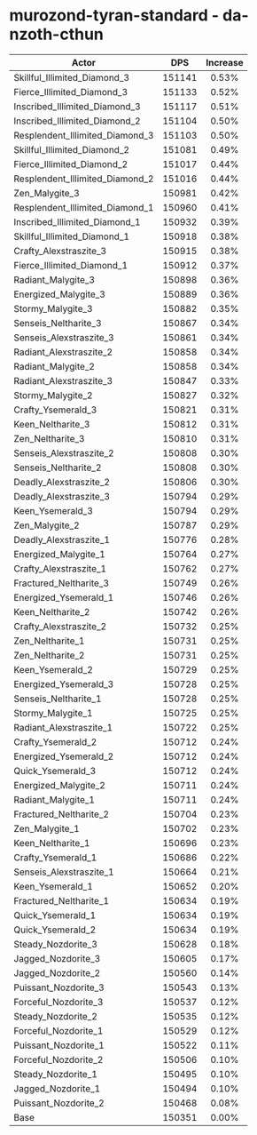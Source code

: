 # murozond-tyran-standard - da-nzoth-cthun
| Actor | DPS | Increase |
|---|:---:|:---:|
|Skillful_Illimited_Diamond_3|151141|0.53%|
|Fierce_Illimited_Diamond_3|151133|0.52%|
|Inscribed_Illimited_Diamond_3|151117|0.51%|
|Inscribed_Illimited_Diamond_2|151104|0.50%|
|Resplendent_Illimited_Diamond_3|151103|0.50%|
|Skillful_Illimited_Diamond_2|151081|0.49%|
|Fierce_Illimited_Diamond_2|151017|0.44%|
|Resplendent_Illimited_Diamond_2|151016|0.44%|
|Zen_Malygite_3|150981|0.42%|
|Resplendent_Illimited_Diamond_1|150960|0.41%|
|Inscribed_Illimited_Diamond_1|150932|0.39%|
|Skillful_Illimited_Diamond_1|150918|0.38%|
|Crafty_Alexstraszite_3|150915|0.38%|
|Fierce_Illimited_Diamond_1|150912|0.37%|
|Radiant_Malygite_3|150898|0.36%|
|Energized_Malygite_3|150889|0.36%|
|Stormy_Malygite_3|150882|0.35%|
|Senseis_Neltharite_3|150867|0.34%|
|Senseis_Alexstraszite_3|150861|0.34%|
|Radiant_Alexstraszite_2|150858|0.34%|
|Radiant_Malygite_2|150858|0.34%|
|Radiant_Alexstraszite_3|150847|0.33%|
|Stormy_Malygite_2|150827|0.32%|
|Crafty_Ysemerald_3|150821|0.31%|
|Keen_Neltharite_3|150812|0.31%|
|Zen_Neltharite_3|150810|0.31%|
|Senseis_Alexstraszite_2|150808|0.30%|
|Senseis_Neltharite_2|150808|0.30%|
|Deadly_Alexstraszite_2|150806|0.30%|
|Deadly_Alexstraszite_3|150794|0.29%|
|Keen_Ysemerald_3|150794|0.29%|
|Zen_Malygite_2|150787|0.29%|
|Deadly_Alexstraszite_1|150776|0.28%|
|Energized_Malygite_1|150764|0.27%|
|Crafty_Alexstraszite_1|150762|0.27%|
|Fractured_Neltharite_3|150749|0.26%|
|Energized_Ysemerald_1|150746|0.26%|
|Keen_Neltharite_2|150742|0.26%|
|Crafty_Alexstraszite_2|150732|0.25%|
|Zen_Neltharite_1|150731|0.25%|
|Zen_Neltharite_2|150731|0.25%|
|Keen_Ysemerald_2|150729|0.25%|
|Energized_Ysemerald_3|150728|0.25%|
|Senseis_Neltharite_1|150728|0.25%|
|Stormy_Malygite_1|150725|0.25%|
|Radiant_Alexstraszite_1|150722|0.25%|
|Crafty_Ysemerald_2|150712|0.24%|
|Energized_Ysemerald_2|150712|0.24%|
|Quick_Ysemerald_3|150712|0.24%|
|Energized_Malygite_2|150711|0.24%|
|Radiant_Malygite_1|150711|0.24%|
|Fractured_Neltharite_2|150704|0.23%|
|Zen_Malygite_1|150702|0.23%|
|Keen_Neltharite_1|150696|0.23%|
|Crafty_Ysemerald_1|150686|0.22%|
|Senseis_Alexstraszite_1|150664|0.21%|
|Keen_Ysemerald_1|150652|0.20%|
|Fractured_Neltharite_1|150634|0.19%|
|Quick_Ysemerald_1|150634|0.19%|
|Quick_Ysemerald_2|150634|0.19%|
|Steady_Nozdorite_3|150628|0.18%|
|Jagged_Nozdorite_3|150605|0.17%|
|Jagged_Nozdorite_2|150560|0.14%|
|Puissant_Nozdorite_3|150543|0.13%|
|Forceful_Nozdorite_3|150537|0.12%|
|Steady_Nozdorite_2|150535|0.12%|
|Forceful_Nozdorite_1|150529|0.12%|
|Puissant_Nozdorite_1|150522|0.11%|
|Forceful_Nozdorite_2|150506|0.10%|
|Steady_Nozdorite_1|150495|0.10%|
|Jagged_Nozdorite_1|150494|0.10%|
|Puissant_Nozdorite_2|150468|0.08%|
|Base|150351|0.00%|
